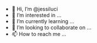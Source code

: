 - 👋 Hi, I’m @jessiluci
- 👀 I’m interested in ...
- 🌱 I’m currently learning ...
- 💞️ I’m looking to collaborate on ...
- 📫 How to reach me ...

<!---
jessiluci/jessiluci is a ✨ special ✨ repository because its `README.md` (this file) appears on your GitHub profile.
You can click the Preview link to take a look at your changes.
--->
